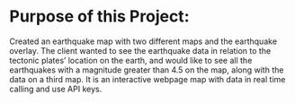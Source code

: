 # Purpose of this Project:

Created an earthquake map with two different maps and the earthquake overlay. The client wanted to see the earthquake data in relation to the tectonic plates’ location on the earth, and would like to see all the earthquakes with a magnitude greater than 4.5 on the map, along with the data on a third map. It is an interactive webpage map with data in real time calling and use API keys.
